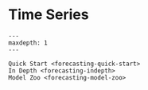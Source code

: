 # Time Series

```{toctree}
---
maxdepth: 1
---

Quick Start <forecasting-quick-start>
In Depth <forecasting-indepth>
Model Zoo <forecasting-model-zoo>
```
